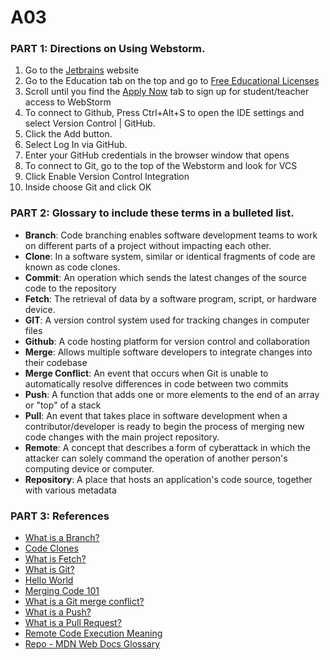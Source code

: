 # A03
### PART 1: Directions on Using Webstorm.
  1. Go to the [Jetbrains](https://www.jetbrains.com/webstorm/) website
  2. Go to the Education tab on the top and go to [Free Educational Licenses](https://www.jetbrains.com/community/education/#students/)
  3. Scroll until you find the [Apply Now](https://www.jetbrains.com/shop/eform/students) tab to sign up for student/teacher access to WebStorm
  4. To connect to Github, Press Ctrl+Alt+S to open the IDE settings and select Version Control | GitHub.
  5. Click the Add button.
  6. Select Log In via GitHub.
  7. Enter your GitHub credentials in the browser window that opens
  8. To connect to Git, go to the top of the Webstorm and look for VCS
  9. Click Enable Version Control Integration
  10. Inside choose Git and click OK

### PART 2: Glossary to include these terms in a bulleted list.
<ul>
  <li><strong>Branch</strong>: Code branching enables software development teams to work on different parts of a project without impacting each other.</li>
  <li><strong>Clone</strong>: In a software system, similar or identical fragments of code are known as code clones.</li>
  <li><strong>Commit</strong>: An operation which sends the latest changes of the source code to the repository</li>
  <li><strong>Fetch</strong>: The retrieval of data by a software program, script, or hardware device. </li>
  <li><strong>GIT</strong>: A version control system used for tracking changes in computer files</li>
  <li><strong>Github</strong>: A code hosting platform for version control and collaboration</li>
  <li><strong>Merge</strong>: Allows multiple software developers to integrate changes into their codebase</li>
  <li><strong>Merge Conflict</strong>: An event that occurs when Git is unable to automatically resolve differences in code between two commits</li>
  <li><strong>Push</strong>:  A function that adds one or more elements to the end of an array or "top" of a stack</li>
  <li><strong>Pull</strong>: An event that takes place in software development when a contributor/developer is ready to begin the process of merging new code changes with the main project repository.</li>
  <li><strong>Remote</strong>: A concept that describes a form of cyberattack in which the attacker can solely command the operation of another person's computing device or computer. </li>
  <li><strong>Repository</strong>: A place that hosts an application's code source, together with various metadata</li>  
</ul>

### PART 3: References
<ul>
  <li><a href="https://www.perforce.com/blog/vcs/branching-definition-what-branch#:~:text=Code%20branching%20enables%20software%20development,codebase%20by%20branching%20and%20merging">What is a Branch?</a></li>
  <li><a href="https://www.sciencedirect.com/science/article/pii/S1877050918308123#:~:text=In%20a%20software%20system%2C%20similar,they%20use%20existing%20code%20fragments.">Code Clones</a></li>
  <li><a href="https://www.computerhope.com/jargon/f/fetch.htm#:~:text=Fetch%20is%20the%20retrieval%20of,Hardware%20terms%2C%20Read%2C%20Software%20terms">What is Fetch?</a></li>
  <li><a href="https://www.simplilearn.com/tutorials/git-tutorial/what-is-git#:~:text=Git%20is%20a%20version%20control,used%20for%20source%20code%20management">What is Git?</a></li>
  <li><a href="https://docs.github.com/en/get-started/quickstart/hello-world">Hello World</a></li>
  <li><a href="https://www.perforce.com/blog/vcs/merging-code-how-automate-it#:~:text=Merging%20code%20allows%20multiple%20software,merged%20back%20into%20the%20codebase.">Merging Code 101</a></li>
  <li><a href="https://www.gitkraken.com/learn/git/tutorials/how-to-resolve-merge-conflict-in-git#:~:text=A%20merge%20conflict%20is%20an,merge%20commits%20without%20your%20help.">What is a Git merge conflict?</a></li>
  <li><a href="https://www.computerhope.com/jargon/p/push.htm">What is a Push?</a></li>
  <li><a href="https://www.pagerduty.com/resources/learn/what-is-a-pull-request/#:~:text=A%20pull%20request%20%E2%80%93%20also%20referred,with%20the%20main%20project%20repository.">What is a Pull Request?</a></li>
  <li><a href="https://www.wallarm.com/what/the-concept-of-rce-remote-code-execution-attack#:~:text=Remote%20Code%20Execution%20or%20execution,person's%20computing%20device%20or%20computer.">Remote Code Execution Meaning</a></li>
  <li><a href="https://developer.mozilla.org/en-US/docs/Glossary/Repo">Repo - MDN Web Docs Glossary</a></li>
</ul>
